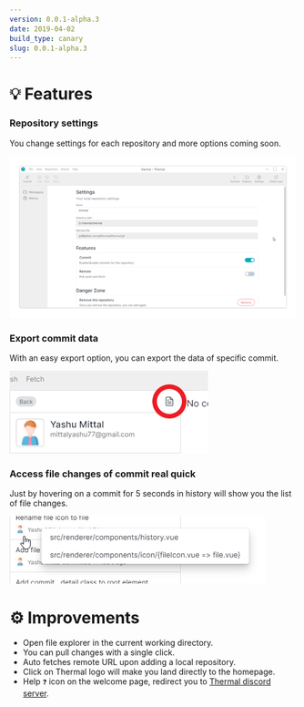 ```yaml
---
version: 0.0.1-alpha.3
date: 2019-04-02
build_type: canary
slug: 0.0.1-alpha.3
---
```


# 💡 Features

### Repository settings

You change settings for each repository and more options coming soon.

![Repository settings page](./images/repository-settings.png)

### Export commit data

With an easy export option, you can export the data of specific commit.

![Export commit data](./images/export-commit-data.png)

### Access file changes of commit real quick

Just by hovering on a commit for 5 seconds in history will show you the list of file changes.

![Quick list of file changes in history page](./images/quick-filechanges-list.png)

# ⚙ Improvements

- Open file explorer in the current working directory.
- You can pull changes with a single click.
- Auto fetches remote URL upon adding a local repository.
- Click on Thermal logo will make you land directly to the homepage.
- Help `❓` icon on the welcome page, redirect you to [Thermal discord server](https://discord.gg/f5mYum8).
